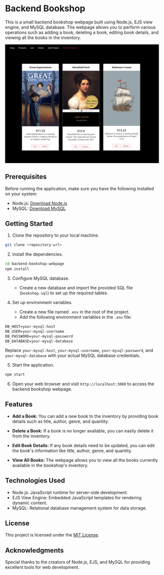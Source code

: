 # Backend Bookshop

This is a small backend bookshop webpage built using Node.js, EJS view engine, and MySQL database. The webpage allows you to perform various operations such as adding a book, deleting a book, editing book details, and viewing all the books in the inventory.

![Alt Text](./online-shop.png)

## Prerequisites

Before running the application, make sure you have the following installed on your system:

- Node.js: [Download Node.js](https://nodejs.org)
- MySQL: [Download MySQL](https://www.mysql.com/)

## Getting Started

1. Clone the repository to your local machine.

```bash
git clone <repository-url>
```

2. Install the dependencies.

```bash
cd backend-bookshop-webpage
npm install
```

3. Configure MySQL database.

   - Create a new database and import the provided SQL file (`bookshop.sql`) to set up the required tables.

4. Set up environment variables.

   - Create a new file named `.env` in the root of the project.
   - Add the following environment variables in the `.env` file:

```env
DB_HOST=your-mysql-host
DB_USER=your-mysql-username
DB_PASSWORD=your-mysql-password
DB_DATABASE=your-mysql-database
```

Replace `your-mysql-host`, `your-mysql-username`, `your-mysql-password`, and `your-mysql-database` with your actual MySQL database credentials.

5. Start the application.

```bash
npm start
```

6. Open your web browser and visit `http://localhost:3000` to access the backend bookshop webpage.

## Features

- **Add a Book:** You can add a new book to the inventory by providing book details such as title, author, genre, and quantity.

- **Delete a Book:** If a book is no longer available, you can easily delete it from the inventory.

- **Edit Book Details:** If any book details need to be updated, you can edit the book's information like title, author, genre, and quantity.

- **View All Books:** The webpage allows you to view all the books currently available in the bookshop's inventory.

## Technologies Used

- Node.js: JavaScript runtime for server-side development.
- EJS View Engine: Embedded JavaScript templates for rendering dynamic content.
- MySQL: Relational database management system for data storage.

## License

This project is licensed under the [MIT License](LICENSE).

## Acknowledgments

Special thanks to the creators of Node.js, EJS, and MySQL for providing excellent tools for web development.
